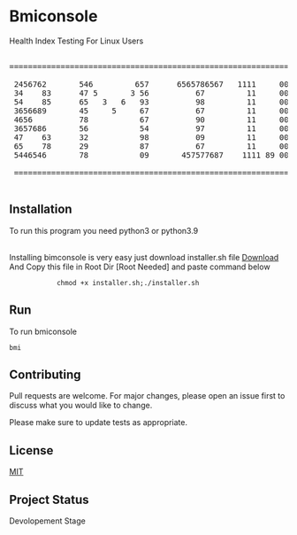 # Bmiconsole
Health Index Testing For Linux Users
<br>
<pre>

======================================================================

 2456762       546         657      6565786567   1111     00000000
 34    83      47 5       3 56          67         11     00    00
 54    85      65   3   6   93          98         11     00    00
 3656689       45     5     67          67         11     00    00
 4656          78           67          90         11     00    00
 3657686       56           54          97         11     00    00
 47    63      32           98          09         11     00    00
 65    78      29           87          67         11     00    00
 5446546       78           09       457577687    1111 89 00000000

 ======================================================================

</pre>
## Installation 
To run this program you need python3 or python3.9

<br>
Installing bimconsole is very easy just download installer.sh file
<a href="https://raw.githubusercontent.com/SadhukhanR/bmiconsole/main/installer.sh">Download</a>
And Copy this file in Root Dir [Root Needed] and paste command below 



 
                chmod +x installer.sh;./installer.sh


## Run
To run bmiconsole
    
    bmi

## Contributing
Pull requests are welcome. For major changes, please open an issue first to discuss what you would like to change.

Please make sure to update tests as appropriate.

## License
[MIT](https://choosealicense.com/licenses/mit/)
## Project Status
Devolopement Stage
